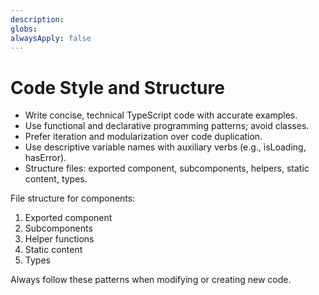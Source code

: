 ```yaml
---
description: 
globs: 
alwaysApply: false
---
```

# Code Style and Structure

- Write concise, technical TypeScript code with accurate examples.
- Use functional and declarative programming patterns; avoid classes.
- Prefer iteration and modularization over code duplication.
- Use descriptive variable names with auxiliary verbs (e.g., isLoading, hasError).
- Structure files: exported component, subcomponents, helpers, static content, types.

File structure for components:
1. Exported component
2. Subcomponents
3. Helper functions
4. Static content
5. Types

Always follow these patterns when modifying or creating new code.
